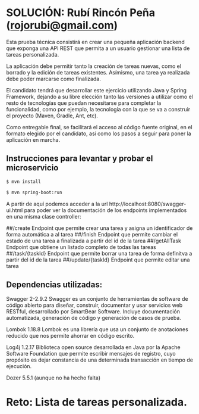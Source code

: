 
# SOLUCIÓN: Rubí Rincón Peña (rojorubi@gmail.com)

Esta prueba técnica consistirá en crear una pequeña aplicación backend que exponga una API REST que permita a un usuario gestionar una lista de tareas personalizada.

La aplicación debe permitir tanto la creación de tareas nuevas, como el borrado y la edición de tareas existentes. Asímismo, una tarea ya realizada debe poder marcarse como finalizada.

El candidato tendrá que desarrollar este ejercicio utilizando Java y Spring Framework, dejando a su libre elección tanto las versiones a utilizar como el resto de tecnologías que puedan necesitarse para completar la funcionalidad, como por ejemplo, la tecnología con la que se va a construir el proyecto (Maven, Gradle, Ant, etc).

Como entregable final, se facilitará el acceso al código fuente original, en el formato elegido por el candidato, así como los pasos a seguir para poner la aplicación en marcha.

## Instrucciones para levantar y probar el microservicio

```bash
$ mvn install
```

```bash
$ mvn spring-boot:run
```

A partir de aquí podemos acceder a la url http://localhost:8080/swagger-ui.html para poder ver la documentación de los endpoints implementados en una misma clase controller:



##/create
	Endpoint que permite crear una tarea y asigna un identificador de forma automática a al tarea
##/finish
	Endpoint que permite cambiar el estado de una tarea a finalizada a partir del id de la tarea
##/getAllTask
	Endpoint que obtiene un listado completo de todas las tareas
##/task/{taskId}
	Endpoint que permite borrar una tarea de forma definitva a partir del id de la tarea
##/update/{taskId}
	Endpoint que permite editar una tarea



## Dependencias utilizadas:

Swagger 2-2.9.2 
Swagger es un conjunto de herramientas de software de código abierto para diseñar, construir, documentar y usar servicios web RESTful, desarrollado por SmartBear Software. Incluye documentación automatizada, generación de código y generación de casos de prueba.

Lombok 1.18.8
Lombok es una librería que usa un conjunto de anotaciones reducido que nos permite ahorrar en código escrito.

Log4j 1.2.17
Biblioteca open source desarrollada en Java por la Apache Software Foundation que permite escribir mensajes de registro, cuyo propósito es dejar constancia de una determinada transacción en tiempo de ejecución.

Dozer 5.5.1 (aunque no ha hecho falta) 


# Reto: Lista de tareas personalizada.
